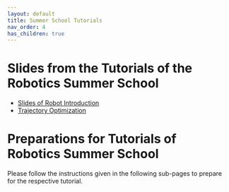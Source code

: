 ```yaml
---
layout: default
title: Summer School Tutorials
nav_order: 4
has_children: true
---
```


# Slides from the Tutorials of the Robotics Summer School

- [Slides of Robot Introduction](https://drive.google.com/file/d/1M0saKnG6akhlG7DR4GFbMSjkPg0pcYBZ/view?usp=sharing)
- [Trajectory Optimization](https://drive.google.com/file/d/1QRv2k9SKuOpqC8V6FnLyDQfcPofo-jpY/view?usp=sharing)

# Preparations for Tutorials of Robotics Summer School

Please follow the instructions given in the following sub-pages to prepare for the respective tutorial.



